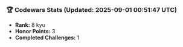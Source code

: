 ### 🏆 Codewars Stats (Updated: 2025-09-01 00:51:47 UTC)

- **Rank:** 8 kyu
- **Honor Points:** 3
- **Completed Challenges:** 1
